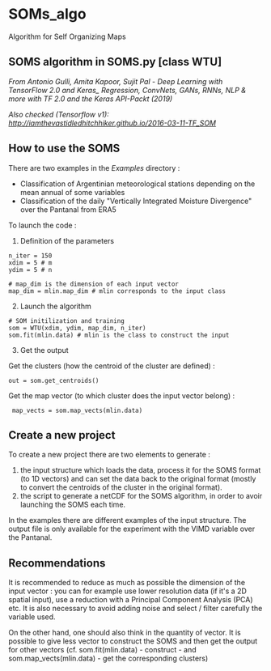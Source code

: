 # SOMs_algo
Algorithm for Self Organizing Maps

## SOMS algorithm in SOMS.py [class WTU]

*From Antonio Gulli, Amita Kapoor, Sujit Pal - Deep Learning with TensorFlow 2.0 and Keras_ Regression, ConvNets, GANs, RNNs, NLP & more with TF 2.0 and the Keras API-Packt (2019)*

*Also checked (Tensorflow v1):  
http://iamthevastidledhitchhiker.github.io/2016-03-11-TF_SOM*

## How to use the SOMS

There are two examples in the *Examples* directory : 
- Classification of Argentinian meteorological stations depending on the mean annual of some variables
- Classification of the daily "Vertically Integrated Moisture Divergence" over the Pantanal from ERA5

To launch the code : 
1. Definition of the parameters
<pre><code>n_iter = 150
xdim = 5 # m  
ydim = 5 # n

# map_dim is the dimension of each input vector
map_dim = mlin.map_dim # mlin corresponds to the input class
</code></pre>

2. Launch the algorithm
<pre><code># SOM initilization and training
som = WTU(xdim, ydim, map_dim, n_iter)
som.fit(mlin.data) # mlin is the class to construct the input
</code></pre>

3. Get the output

Get the clusters (how the centroid of the cluster are defined) :

<pre><code>out = som.get_centroids()
</code></pre></pre>

Get the map vector (to which cluster does the input vector belong) :

<pre><code> map_vects = som.map_vects(mlin.data)
</code></pre>

## Create a new project

To create a new project there are two elements to generate : 
1. the input structure which loads the data, process it for the SOMS format (to 1D vectors) and can set the data back to the original format (mostly to convert the centroids of the cluster in the original format).
2. the script to generate a netCDF for the SOMS algorithm, in order to avoir launching the SOMS each time.

In the examples there are different examples of the input structure. The output file is only available for the experiment with the VIMD variable over the Pantanal.

## Recommendations

It is recommended to reduce as much as possible the dimension of the input vector : you can for example use lower resolution data (if it's a 2D spatial input), use a reduction with a Principal Component Analysis (PCA) etc. It is also necessary to avoid adding noise and select / filter carefully the variable used.

On the other hand, one should also think in the quantity of vector. It is possible to give less vector to construct the SOMS and then get the output for other vectors (cf. som.fit(mlin.data) - construct - and som.map_vects(mlin.data) - get the corresponding clusters)
